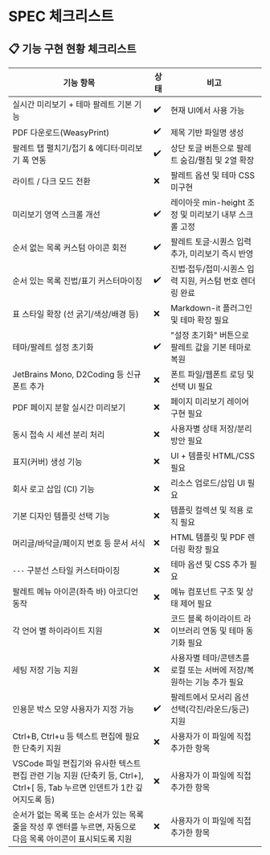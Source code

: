 # SPEC 체크리스트

## 📋 기능 구현 현황 체크리스트

| 기능 항목 | 상태 | 비고 |
| --- | --- | --- |
| 실시간 미리보기 + 테마 팔레트 기본 기능 | ✔️ | 현재 UI에서 사용 가능 |
| PDF 다운로드(WeasyPrint) | ✔️ | 제목 기반 파일명 생성 |
| 팔레트 탭 펼치기/접기 & 에디터·미리보기 폭 연동 | ✔️ | 상단 토글 버튼으로 팔레트 숨김/펼침 및 2열 확장 |
| 라이트 / 다크 모드 전환 | ❌ | 팔레트 옵션 및 테마 CSS 미구현 |
| 미리보기 영역 스크롤 개선 | ✔️ | 레이아웃 min-height 조정 및 미리보기 내부 스크롤 고정 |
| 순서 없는 목록 커스텀 아이콘 회전 | ✔️ | 팔레트 토글·시퀀스 입력 추가, 미리보기 즉시 반영 |
| 순서 있는 목록 진법/표기 커스터마이징 | ✔️ | 진법·접두/접미·시퀀스 입력 지원, 커스텀 번호 렌더링 완료 |
| 표 스타일 확장 (선 굵기/색상/배경 등) | ❌ | Markdown-it 플러그인 및 테마 확장 필요 |
| 테마/팔레트 설정 초기화 | ✔️ | "설정 초기화" 버튼으로 팔레트 값을 기본 테마로 복원 |
| JetBrains Mono, D2Coding 등 신규 폰트 추가 | ❌ | 폰트 파일/웹폰트 로딩 및 선택 UI 필요 |
| PDF 페이지 분할 실시간 미리보기 | ❌ | 페이지 미리보기 레이어 구현 필요 |
| 동시 접속 시 세션 분리 처리 | ❌ | 사용자별 상태 저장/분리 방안 필요 |
| 표지(커버) 생성 기능 | ❌ | UI + 템플릿 HTML/CSS 필요 |
| 회사 로고 삽입 (CI) 기능 | ❌ | 리소스 업로드/삽입 UI 필요 |
| 기본 디자인 템플릿 선택 기능 | ❌ | 템플릿 컬렉션 및 적용 로직 필요 |
| 머리글/바닥글/페이지 번호 등 문서 서식 | ❌ | HTML 템플릿 및 PDF 렌더링 확장 필요 |
| `---` 구분선 스타일 커스터마이징 | ❌ | 테마 옵션 및 CSS 추가 필요 |
| 팔레트 메뉴 아이콘(좌측 바) 아코디언 동작 | ❌ | 메뉴 컴포넌트 구조 및 상태 제어 필요 |
| 각 언어 별 하이라이트 지원 | ❌ | 코드 블록 하이라이트 라이브러리 연동 및 테마 동기화 필요 |
| 세팅 저장 기능 지원 | ❌ | 사용자별 테마/콘텐츠를 로컬 또는 서버에 저장/복원하는 기능 추가 필요 |
| 인용문 박스 모양 사용자가 지정 가능 | ✔️ | 팔레트에서 모서리 옵션 선택(각진/라운드/둥근) 지원 |
| Ctrl+B, Ctrl+u 등 텍스트 편집에 필요한 단축키 지원 | ❌ | 사용자가 이 파일에 직접 추가한 항목 |
| VSCode 파일 편집기와 유사한 텍스트 편집 관련 기능 지원 (단축키 등, Ctrl+], Ctrl+[ 등, Tab 누르면 인덴트가 1칸 깊어지도록 등) | ❌ | 사용자가 이 파일에 직접 추가한 항목 |
| 순서가 없는 목록 또는 순서가 있는 목록 줄을 작성 후 엔터를 누르면, 자동으로 다음 목록 아이콘이 표시되도록 지원 | ❌ | 사용자가 이 파일에 직접 추가한 항목 |
